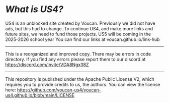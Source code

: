 # *What is US4?*
US4 is an unblоcked site created by Voucan. Previously we did not have ads, but this had to change. To continue US4, and make more links and future sites, we need to fund those projects. US5 will be coming in the 2025-2026 school year
You can find our links at voucan.github.io/link-hub
_____________________________________________________
This is a reorganized and improved copy. There may be errors in code directory. If you find any errors please report them to our discord at https://discord.com/invite/VDA8Ngx38Z
_____________________________________________________
This repository is published under the Apache Public License V2, which requires you to provide credits to us, the authors. You can view the license here: https://github.com/voucan-us4/voucan-us4.github.io/blob/main/LICENSE
